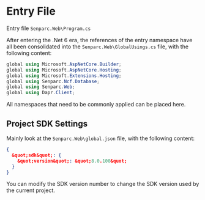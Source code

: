 # Entry File

Entry file `Senparc.Web\Program.cs`

After entering the .Net 6 era, the references of the entry namespace have all been consolidated into the `Senparc.Web\GlobalUsings.cs` file, with the following content:

```csharp
global using Microsoft.AspNetCore.Builder;
global using Microsoft.AspNetCore.Hosting;
global using Microsoft.Extensions.Hosting;
global using Senparc.Ncf.Database;
global using Senparc.Web;
global using Dapr.Client;
```

All namespaces that need to be commonly applied can be placed here.

## Project SDK Settings

Mainly look at the `Senparc.Web\global.json` file, with the following content:

```json
{
  &quot;sdk&quot;: {
    &quot;version&quot;: &quot;8.0.100&quot;
  }
}
```

You can modify the SDK version number to change the SDK version used by the current project.
